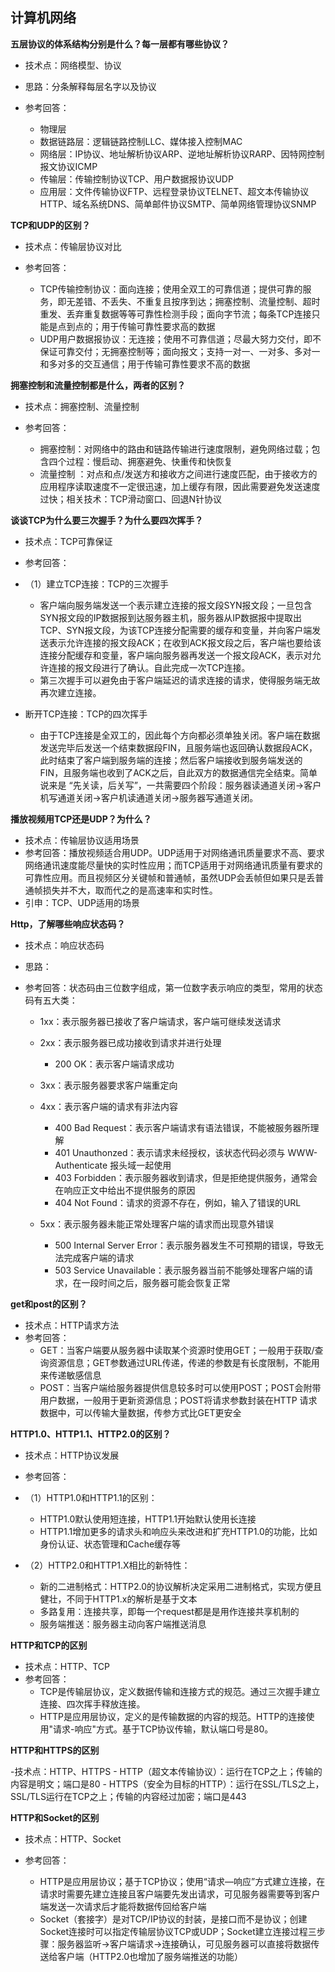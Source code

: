 ## 计算机网络

**五层协议的体系结构分别是什么？每一层都有哪些协议？**

- 技术点：网络模型、协议
- 思路：分条解释每层名字以及协议
- 参考回答：

	- 物理层
	- 数据链路层：逻辑链路控制LLC、媒体接入控制MAC
	- 网络层：IP协议、地址解析协议ARP、逆地址解析协议RARP、因特网控制报文协议ICMP
	- 传输层：传输控制协议TCP、用户数据报协议UDP
	- 应用层：文件传输协议FTP、远程登录协议TELNET、超文本传输协议HTTP、域名系统DNS、简单邮件协议SMTP、简单网络管理协议SNMP
	
**TCP和UDP的区别？**

- 技术点：传输层协议对比
- 参考回答：

	- TCP传输控制协议：面向连接；使用全双工的可靠信道；提供可靠的服务，即无差错、不丢失、不重复且按序到达；拥塞控制、流量控制、超时重发、丢弃重复数据等等可靠性检测手段；面向字节流；每条TCP连接只能是点到点的；用于传输可靠性要求高的数据
	- UDP用户数据报协议：无连接；使用不可靠信道；尽最大努力交付，即不保证可靠交付；无拥塞控制等；面向报文；支持一对一、一对多、多对一和多对多的交互通信；用于传输可靠性要求不高的数据

**拥塞控制和流量控制都是什么，两者的区别？**

- 技术点：拥塞控制、流量控制
- 参考回答：

	- 拥塞控制：对网络中的路由和链路传输进行速度限制，避免网络过载；包含四个过程：慢启动、拥塞避免、快重传和快恢复
	- 流量控制 ：对点和点/发送方和接收方之间进行速度匹配，由于接收方的应用程序读取速度不一定很迅速，加上缓存有限，因此需要避免发送速度过快；相关技术：TCP滑动窗口、回退N针协议

**谈谈TCP为什么要三次握手？为什么要四次挥手？**

- 技术点：TCP可靠保证
- 参考回答：
- （1）建立TCP连接：TCP的三次握手
	- 客户端向服务端发送一个表示建立连接的报文段SYN报文段；一旦包含SYN报文段的IP数据报到达服务器主机，服务器从IP数据报中提取出TCP、SYN报文段，为该TCP连接分配需要的缓存和变量，并向客户端发送表示允许连接的报文段ACK；在收到ACK报文段之后，客户端也要给该连接分配缓存和变量，客户端向服务器再发送一个报文段ACK，表示对允许连接的报文段进行了确认。自此完成一次TCP连接。
	- 第三次握手可以避免由于客户端延迟的请求连接的请求，使得服务端无故再次建立连接。

- 断开TCP连接：TCP的四次挥手
	-  由于TCP连接是全双工的，因此每个方向都必须单独关闭。客户端在数据发送完毕后发送一个结束数据段FIN，且服务端也返回确认数据段ACK，此时结束了客户端到服务端的连接；然后客户端接收到服务端发送的FIN，且服务端也收到了ACK之后，自此双方的数据通信完全结束。简单说来是 “先关读，后关写”，一共需要四个阶段：服务器读通道关闭->客户机写通道关闭->客户机读通道关闭->服务器写通道关闭。


**播放视频用TCP还是UDP？为什么？**

- 技术点：传输层协议适用场景
- 参考回答：播放视频适合用UDP。UDP适用于对网络通讯质量要求不高、要求网络通讯速度能尽量快的实时性应用；而TCP适用于对网络通讯质量有要求的可靠性应用。而且视频区分关键帧和普通帧，虽然UDP会丢帧但如果只是丢普通帧损失并不大，取而代之的是高速率和实时性。
- 引申：TCP、UDP适用的场景

**Http，了解哪些响应状态码？**

- 技术点：响应状态码
- 思路：
- 参考回答：状态码由三位数字组成，第一位数字表示响应的类型，常用的状态码有五大类：

	- 1xx：表示服务器已接收了客户端请求，客户端可继续发送请求
	- 2xx：表示服务器已成功接收到请求并进行处理
		- 200 OK：表示客户端请求成功

	- 3xx：表示服务器要求客户端重定向
	- 4xx：表示客户端的请求有非法内容
		- 400 Bad Request：表示客户端请求有语法错误，不能被服务器所理解
		- 401 Unauthonzed：表示请求未经授权，该状态代码必须与 WWW-Authenticate 报头域一起使用
		- 403 Forbidden：表示服务器收到请求，但是拒绝提供服务，通常会在响应正文中给出不提供服务的原因
		- 404 Not Found：请求的资源不存在，例如，输入了错误的URL

	- 5xx：表示服务器未能正常处理客户端的请求而出现意外错误

		-	500 Internal Server Error：表示服务器发生不可预期的错误，导致无法完成客户端的请求
		- 503 Service Unavailable：表示服务器当前不能够处理客户端的请求，在一段时间之后，服务器可能会恢复正常

**get和post的区别？**

- 技术点：HTTP请求方法
- 参考回答：
	- GET：当客户端要从服务器中读取某个资源时使用GET；一般用于获取/查询资源信息；GET参数通过URL传递，传递的参数是有长度限制，不能用来传递敏感信息
	- POST：当客户端给服务器提供信息较多时可以使用POST；POST会附带用户数据，一般用于更新资源信息；POST将请求参数封装在HTTP 请求数据中，可以传输大量数据，传参方式比GET更安全

**HTTP1.0、HTTP1.1、HTTP2.0的区别？**

- 技术点：HTTP协议发展
- 参考回答：
- （1）HTTP1.0和HTTP1.1的区别：

	- HTTP1.0默认使用短连接，HTTP1.1开始默认使用长连接
	- HTTP1.1增加更多的请求头和响应头来改进和扩充HTTP1.0的功能，比如身份认证、状态管理和Cache缓存等

- （2）HTTP2.0和HTTP1.X相比的新特性：
	- 新的二进制格式：HTTP2.0的协议解析决定采用二进制格式，实现方便且健壮，不同于HTTP1.x的解析是基于文本
	- 多路复用：连接共享，即每一个request都是是用作连接共享机制的
	- 服务端推送：服务器主动向客户端推送消息

**HTTP和TCP的区别**

- 技术点：HTTP、TCP
- 参考回答：
	- TCP是传输层协议，定义数据传输和连接方式的规范。通过三次握手建立连接、四次挥手释放连接。
	- HTTP是应用层协议，定义的是传输数据的内容的规范。HTTP的连接使用"请求-响应"方式。基于TCP协议传输，默认端口号是80。

**HTTP和HTTPS的区别**

-技术点：HTTP、HTTPS
	- HTTP（超文本传输协议）：运行在TCP之上；传输的内容是明文；端口是80
	- HTTPS（安全为目标的HTTP）：运行在SSL/TLS之上，SSL/TLS运行在TCP之上；传输的内容经过加密；端口是443

**HTTP和Socket的区别**

- 技术点：HTTP、Socket
- 参考回答：

	- HTTP是应用层协议；基于TCP协议；使用“请求—响应”方式建立连接，在请求时需要先建立连接且客户端要先发出请求，可见服务器需要等到客户端发送一次请求后才能将数据传回给客户端
	- Socket（套接字）是对TCP/IP协议的封装，是接口而不是协议；创建Socket连接时可以指定传输层协议TCP或UDP；Socket建立连接过程三步骤：服务器监听->客户端请求->连接确认，可见服务器可以直接将数据传送给客户端（HTTP2.0也增加了服务端推送的功能）

